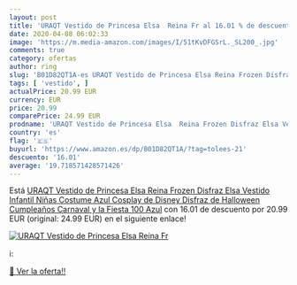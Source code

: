 ```yaml
---
layout: post
title: 'URAQT Vestido de Princesa Elsa  Reina Fr al 16.01 % de descuento'
date: 2020-04-08 06:02:33
image: 'https://m.media-amazon.com/images/I/51tKvDFGSrL._SL200_.jpg'
comments: true
category: ofertas
author: ring
slug: 'B01D82QT1A-es URAQT Vestido de Princesa Elsa Reina Frozen Disfraz Elsa...'
tags: [ 'vestido', ]
actualPrice: 20.99 EUR
currency: EUR
price: 20.99
comparePrice: 24.99 EUR
prodname: 'URAQT Vestido de Princesa Elsa  Reina Frozen Disfraz Elsa Vestido Infantil Niñas Costume Azul Cosplay de Disney Disfraz de Halloween  Cumpleaños  Carnaval y la Fiesta  100  Azul'
country: 'es'
flag: '🇪🇸'
buyurl: 'https://www.amazon.es/dp/B01D82QT1A/?tag=tolees-21'
descuento: '16.01'
average: '19.718571428571426'
---
```


Está [URAQT Vestido de Princesa Elsa  Reina Frozen Disfraz Elsa Vestido Infantil Niñas Costume Azul Cosplay de Disney Disfraz de Halloween  Cumpleaños  Carnaval y la Fiesta  100  Azul](https://www.amazon.es/dp/B01D82QT1A/?tag=tolees-21) con 16.01 de descuento por 20.99 EUR (original: 24.99 EUR) en el siguiente enlace!

[![URAQT Vestido de Princesa Elsa  Reina Fr](https://m.media-amazon.com/images/I/51tKvDFGSrL._SL200_.jpg)](https://www.amazon.es/dp/B01D82QT1A/?tag=tolees-21)

ℹ️:


[🛒 Ver la oferta!!](https://www.amazon.es/dp/B01D82QT1A/?tag=tolees-21)

